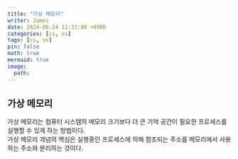 ```yaml
---
title: "가상 메모리"
writer: James
date: 2024-06-24 11:33:00 +0900
categories: [cs, os]
tags: [cs, os]
pin: false
math: true
mermaid: true
image:
  path: 
---
```


## 가상 메모리

가상 메모리는 컴퓨터 시스템의 메모리 크기보다 더 큰 기억 공간이 필요한 프로세스를 실행할 수 있게 하는 방법이다.  
가상 메모리 개념의 핵심은 실행중인 프로세스에 의해 참조되는 주소를 메모리에서 사용하는 주소와 분리하는 것이다. 
